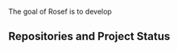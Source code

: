 <!-- include (title.md) -->   

The goal of Rosef is to develop <!-- include (intro.md) -->
  
## Repositories and Project Status







